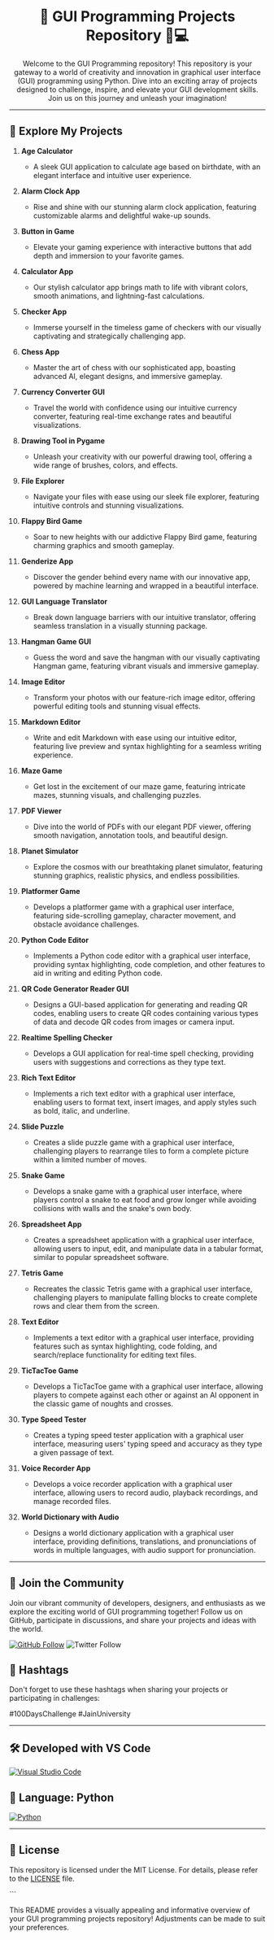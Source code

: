 <div align="center">
  
# 🚀 GUI Programming Projects Repository 🎨💻

Welcome to the GUI Programming repository! This repository is your gateway to a world of creativity and innovation in graphical user interface (GUI) programming using Python. Dive into an exciting array of projects designed to challenge, inspire, and elevate your GUI development skills. Join us on this journey and unleash your imagination!

</div>

---

## 📂 Explore My Projects

1. **Age Calculator**  
   - A sleek GUI application to calculate age based on birthdate, with an elegant interface and intuitive user experience.

2. **Alarm Clock App**  
   - Rise and shine with our stunning alarm clock application, featuring customizable alarms and delightful wake-up sounds.

3. **Button in Game**  
   - Elevate your gaming experience with interactive buttons that add depth and immersion to your favorite games.

4. **Calculator App**
   - Our stylish calculator app brings math to life with vibrant colors, smooth animations, and lightning-fast calculations.

5. **Checker App**
   - Immerse yourself in the timeless game of checkers with our visually captivating and strategically challenging app.

6. **Chess App**
   - Master the art of chess with our sophisticated app, boasting advanced AI, elegant designs, and immersive gameplay.

7. **Currency Converter GUI**
   - Travel the world with confidence using our intuitive currency converter, featuring real-time exchange rates and beautiful visualizations.

8. **Drawing Tool in Pygame**
   - Unleash your creativity with our powerful drawing tool, offering a wide range of brushes, colors, and effects.

9. **File Explorer**
   - Navigate your files with ease using our sleek file explorer, featuring intuitive controls and stunning visualizations.

10. **Flappy Bird Game**
    - Soar to new heights with our addictive Flappy Bird game, featuring charming graphics and smooth gameplay.

11. **Genderize App**
    - Discover the gender behind every name with our innovative app, powered by machine learning and wrapped in a beautiful interface.

12. **GUI Language Translator**
    - Break down language barriers with our intuitive translator, offering seamless translation in a visually stunning package.

13. **Hangman Game GUI**
    - Guess the word and save the hangman with our visually captivating Hangman game, featuring vibrant visuals and immersive gameplay.

14. **Image Editor**
    - Transform your photos with our feature-rich image editor, offering powerful editing tools and stunning visual effects.

15. **Markdown Editor**
    - Write and edit Markdown with ease using our intuitive editor, featuring live preview and syntax highlighting for a seamless writing experience.

16. **Maze Game**
    - Get lost in the excitement of our maze game, featuring intricate mazes, stunning visuals, and challenging puzzles.

17. **PDF Viewer**
    - Dive into the world of PDFs with our elegant PDF viewer, offering smooth navigation, annotation tools, and beautiful design.

18. **Planet Simulator**
    - Explore the cosmos with our breathtaking planet simulator, featuring stunning graphics, realistic physics, and endless possibilities.

19. **Platformer Game**
    - Develops a platformer game with a graphical user interface, featuring side-scrolling gameplay, character movement, and obstacle avoidance challenges.

20. **Python Code Editor**
    - Implements a Python code editor with a graphical user interface, providing syntax highlighting, code completion, and other features to aid in writing and editing Python code.

21. **QR Code Generator Reader GUI**
    - Designs a GUI-based application for generating and reading QR codes, enabling users to create QR codes containing various types of data and decode QR codes from images or camera input.

22. **Realtime Spelling Checker**
    - Develops a GUI application for real-time spell checking, providing users with suggestions and corrections as they type text.

23. **Rich Text Editor**
    - Implements a rich text editor with a graphical user interface, enabling users to format text, insert images, and apply styles such as bold, italic, and underline.

24. **Slide Puzzle**
    - Creates a slide puzzle game with a graphical user interface, challenging players to rearrange tiles to form a complete picture within a limited number of moves.

25. **Snake Game**
    - Develops a snake game with a graphical user interface, where players control a snake to eat food and grow longer while avoiding collisions with walls and the snake's own body.

26. **Spreadsheet App**
    - Creates a spreadsheet application with a graphical user interface, allowing users to input, edit, and manipulate data in a tabular format, similar to popular spreadsheet software.

27. **Tetris Game**
    - Recreates the classic Tetris game with a graphical user interface, challenging players to manipulate falling blocks to create complete rows and clear them from the screen.

28. **Text Editor**
    - Implements a text editor with a graphical user interface, providing features such as syntax highlighting, code folding, and search/replace functionality for editing text files.

29. **TicTacToe Game**
    - Develops a TicTacToe game with a graphical user interface, allowing players to compete against each other or against an AI opponent in the classic game of noughts and crosses.

30. **Type Speed Tester**
    - Creates a typing speed tester application with a graphical user interface, measuring users' typing speed and accuracy as they type a given passage of text.

31. **Voice Recorder App**
    - Develops a voice recorder application with a graphical user interface, allowing users to record audio, playback recordings, and manage recorded files.

32. **World Dictionary with Audio**
    - Designs a world dictionary application with a graphical user interface, providing definitions, translations, and pronunciations of words in multiple languages, with audio support for pronunciation.

---

## 🎉 Join the Community

Join our vibrant community of developers, designers, and enthusiasts as we explore the exciting world of GUI programming together! Follow us on GitHub, participate in discussions, and share your projects and ideas with the world.

[![GitHub Follow](https://img.shields.io/github/followers/dhiwinsamrich?style=social)](https://github.com/dhiwinsamrich) ![Twitter Follow](https://img.shields.io/twitter/follow/dhiwinsamrich?style=social)

## 🔖 Hashtags

Don't forget to use these hashtags when sharing your projects or participating in challenges:

#100DaysChallenge #JainUniversity

---

## 🛠️ Developed with VS Code

[![Visual Studio Code](https://img.shields.io/badge/Tool-VS_Code-blue?style=for-the-badge&logo=visual-studio-code)](https://code.visualstudio.com/)

## 🐍 Language: Python

[![Python](https://img.shields.io/badge/Language-Python-blue?style=for-the-badge&logo=python)](https://www.python.org/)

---

## 📝 License

This repository is licensed under the MIT License. For details, please refer to the [LICENSE](LICENSE) file.

</div>
```

This README provides a visually appealing and informative overview of your GUI programming projects repository! Adjustments can be made to suit your preferences.
